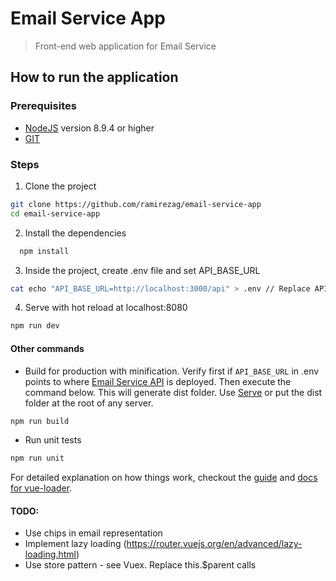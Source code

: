 # Email Service App

> Front-end web application for Email Service

## How to run the application

### Prerequisites
* [NodeJS](https://nodejs.org/en/download) version 8.9.4 or higher
* [GIT](https://git-scm.com/downloads)

### Steps
1. Clone the project
``` bash
git clone https://github.com/ramirezag/email-service-app
cd email-service-app
```
2. Install the dependencies
``` bash
  npm install
```
3. Inside the project, create .env file and set API_BASE_URL
``` bash
cat echo "API_BASE_URL=http://localhost:3000/api" > .env // Replace API_BASE_URL value to the value of where you deployed the email-service-api
```
4. Serve with hot reload at localhost:8080
``` bash
npm run dev
```

#### Other commands
* Build for production with minification. Verify first if `API_BASE_URL` in .env points to where [Email Service API](https://github.com/ramirezag/email-service-api) is deployed. 
Then execute the command below. This will generate dist folder. Use [Serve](https://www.npmjs.com/package/serve) or put the dist folder at the root of any server.
``` bash
npm run build
```
* Run unit tests
``` bash
npm run unit
```

For detailed explanation on how things work, checkout the [guide](http://vuejs-templates.github.io/webpack/) and [docs for vue-loader](http://vuejs.github.io/vue-loader).

#### TODO:
- Use chips in email representation
- Implement lazy loading (https://router.vuejs.org/en/advanced/lazy-loading.html)
- Use store pattern - see Vuex. Replace this.$parent calls 
